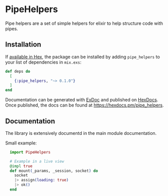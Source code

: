 # PipeHelpers

Pipe helpers are a set of simple helpers for elixir to help structure code with
pipes.

## Installation

If [available in Hex](https://hex.pm/docs/publish), the package can be installed
by adding `pipe_helpers` to your list of dependencies in `mix.exs`:

```elixir
def deps do
  [
    {:pipe_helpers, "~> 0.1.0"}
  ]
end
```

Documentation can be generated with [ExDoc](https://github.com/elixir-lang/ex_doc)
and published on [HexDocs](https://hexdocs.pm). Once published, the docs can
be found at <https://hexdocs.pm/pipe_helpers>.


## Documentation


The library is extensively documentd in the main module documentation.

Small example:

```elixir
  import PipeHelpers

  # Example in a live view
  @impl true
  def mount(_params, _session, socket) do
    socket
    |> assign(loading: true)
    |> ok()
  end

```


